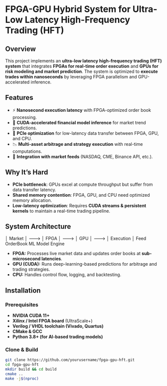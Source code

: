 # FPGA-GPU Hybrid System for Ultra-Low Latency High-Frequency Trading (HFT)

## Overview
This project implements an **ultra-low latency high-frequency trading (HFT) system** that integrates **FPGAs for real-time order execution** and **GPUs for risk modeling and market prediction**. The system is optimized to **execute trades within nanoseconds** by leveraging FPGA parallelism and GPU-accelerated inference.

## Features
- ⚡ **Nanosecond execution latency** with FPGA-optimized order book processing.
- 🚀 **CUDA-accelerated financial model inference** for market trend predictions.
- 🔄 **PCIe optimization** for low-latency data transfer between FPGA, GPU, and CPU.
- 📉 **Multi-asset arbitrage and strategy execution** with real-time computations.
- 🔗 **Integration with market feeds** (NASDAQ, CME, Binance API, etc.).

## Why It’s Hard
- **PCIe bottleneck**: GPUs excel at compute throughput but suffer from data transfer latency.
- **Shared memory contention**: FPGA, GPU, and CPU need optimized memory allocation.
- **Low-latency optimization**: Requires **CUDA streams & persistent kernels** to maintain a real-time trading pipeline.

## System Architecture

│ Market │ ---> │ FPGA │ ---> │ GPU │ ---> │ Execution │ 
 Feed              OrderBook    ML Model    Engine

- **FPGA:** Processes live market data and updates order books at **sub-microsecond latencies**.
- **GPU (CUDA):** Runs deep-learning-based predictions for arbitrage and trading strategies.
- **CPU:** Handles control flow, logging, and backtesting.

## Installation
### Prerequisites
- **NVIDIA CUDA 11+**  
- **Xilinx / Intel FPGA board** (UltraScale+)  
- **Verilog / VHDL toolchain (Vivado, Quartus)**  
- **CMake & GCC**  
- **Python 3.8+ (for AI-based trading models)**  

### Clone & Build
```bash
git clone https://github.com/yourusername/fpga-gpu-hft.git
cd fpga-gpu-hft
mkdir build && cd build
cmake ..
make -j$(nproc)

